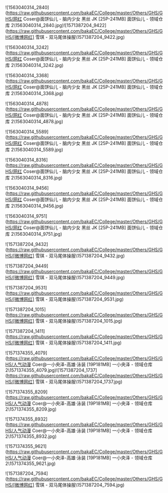 ![1563040314_2840](https://raw.githubusercontent.com/bakaEC/College/master/Others/GHS/GHS/网红 Coser@面饼仙儿 - 脑内少女 黑丝 JK [25P-241MB] 面饼仙儿 - 领域仓库 2\1563040314_2840.jpg)![1571387204_9422](https://raw.githubusercontent.com/bakaEC/College/master/Others/GHS/GHS/[微博网红] 雪琪 - 双马尾体操服\1571387204_9422.jpg)

![1563040314_3242](https://raw.githubusercontent.com/bakaEC/College/master/Others/GHS/GHS/网红 Coser@面饼仙儿 - 脑内少女 黑丝 JK [25P-241MB] 面饼仙儿 - 领域仓库 2\1563040314_3242.jpg)

![1563040314_3368](https://raw.githubusercontent.com/bakaEC/College/master/Others/GHS/GHS/网红 Coser@面饼仙儿 - 脑内少女 黑丝 JK [25P-241MB] 面饼仙儿 - 领域仓库 2\1563040314_3368.jpg)

![1563040314_4878](https://raw.githubusercontent.com/bakaEC/College/master/Others/GHS/GHS/网红 Coser@面饼仙儿 - 脑内少女 黑丝 JK [25P-241MB] 面饼仙儿 - 领域仓库 2\1563040314_4878.jpg)

![1563040314_5589](https://raw.githubusercontent.com/bakaEC/College/master/Others/GHS/GHS/网红 Coser@面饼仙儿 - 脑内少女 黑丝 JK [25P-241MB] 面饼仙儿 - 领域仓库 2\1563040314_5589.jpg)

![1563040314_8316](https://raw.githubusercontent.com/bakaEC/College/master/Others/GHS/GHS/网红 Coser@面饼仙儿 - 脑内少女 黑丝 JK [25P-241MB] 面饼仙儿 - 领域仓库 2\1563040314_8316.jpg)

![1563040314_9456](https://raw.githubusercontent.com/bakaEC/College/master/Others/GHS/GHS/网红 Coser@面饼仙儿 - 脑内少女 黑丝 JK [25P-241MB] 面饼仙儿 - 领域仓库 2\1563040314_9456.jpg)

![1563040314_9751](https://raw.githubusercontent.com/bakaEC/College/master/Others/GHS/GHS/网红 Coser@面饼仙儿 - 脑内少女 黑丝 JK [25P-241MB] 面饼仙儿 - 领域仓库 2\1563040314_9751.jpg)

![1571387204_9432](https://raw.githubusercontent.com/bakaEC/College/master/Others/GHS/GHS/[微博网红] 雪琪 - 双马尾体操服\1571387204_9432.jpg)

![1571387204_9449](https://raw.githubusercontent.com/bakaEC/College/master/Others/GHS/GHS/[微博网红] 雪琪 - 双马尾体操服\1571387204_9449.jpg)

![1571387204_9531](https://raw.githubusercontent.com/bakaEC/College/master/Others/GHS/GHS/[微博网红] 雪琪 - 双马尾体操服\1571387204_9531.jpg)

![1571387204_1015](https://raw.githubusercontent.com/bakaEC/College/master/Others/GHS/GHS/[微博网红] 雪琪 - 双马尾体操服\1571387204_1015.jpg)

![1571387204_1411](https://raw.githubusercontent.com/bakaEC/College/master/Others/GHS/GHS/[微博网红] 雪琪 - 双马尾体操服\1571387204_1411.jpg)

![1571374355_4079](https://raw.githubusercontent.com/bakaEC/College/master/Others/GHS/GHS/人气动漫 Coer@一小央泽-高雄·泳装 [19P181MB] 一小央泽 - 领域仓库 2\1571374355_4079.jpg)![1571387204_1737](https://raw.githubusercontent.com/bakaEC/College/master/Others/GHS/GHS/[微博网红] 雪琪 - 双马尾体操服\1571387204_1737.jpg)

![1571374355_8209](https://raw.githubusercontent.com/bakaEC/College/master/Others/GHS/GHS/人气动漫 Coer@一小央泽-高雄·泳装 [19P181MB] 一小央泽 - 领域仓库 2\1571374355_8209.jpg)

![1571374355_8932](https://raw.githubusercontent.com/bakaEC/College/master/Others/GHS/GHS/人气动漫 Coer@一小央泽-高雄·泳装 [19P181MB] 一小央泽 - 领域仓库 2\1571374355_8932.jpg)

![1571374355_9621](https://raw.githubusercontent.com/bakaEC/College/master/Others/GHS/GHS/人气动漫 Coer@一小央泽-高雄·泳装 [19P181MB] 一小央泽 - 领域仓库 2\1571374355_9621.jpg)

![1571387204_7594](https://raw.githubusercontent.com/bakaEC/College/master/Others/GHS/GHS/[微博网红] 雪琪 - 双马尾体操服\1571387204_7594.jpg)

